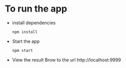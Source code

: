 # To run the app

* install dependencies
  ```
  npm install
  ```
* Start the app
  ```
  npm start
  ```
* View the result
  Brow to the url http://localhost:9999